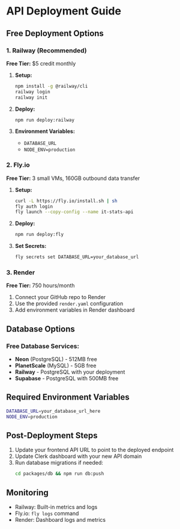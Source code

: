 # API Deployment Guide

## Free Deployment Options

### 1. Railway (Recommended)
**Free Tier:** $5 credit monthly

1. **Setup:**
   ```bash
   npm install -g @railway/cli
   railway login
   railway init
   ```

2. **Deploy:**
   ```bash
   npm run deploy:railway
   ```

3. **Environment Variables:**
   - `DATABASE_URL`
   - `NODE_ENV=production`

### 2. Fly.io
**Free Tier:** 3 small VMs, 160GB outbound data transfer

1. **Setup:**
   ```bash
   curl -L https://fly.io/install.sh | sh
   fly auth login
   fly launch --copy-config --name it-stats-api
   ```

2. **Deploy:**
   ```bash
   npm run deploy:fly
   ```

3. **Set Secrets:**
   ```bash
   fly secrets set DATABASE_URL=your_database_url
   ```

### 3. Render
**Free Tier:** 750 hours/month

1. Connect your GitHub repo to Render
2. Use the provided `render.yaml` configuration
3. Add environment variables in Render dashboard

## Database Options

### Free Database Services:
- **Neon** (PostgreSQL) - 512MB free
- **PlanetScale** (MySQL) - 5GB free  
- **Railway** - PostgreSQL with your deployment
- **Supabase** - PostgreSQL with 500MB free

## Required Environment Variables

```bash
DATABASE_URL=your_database_url_here
NODE_ENV=production
```

## Post-Deployment Steps

1. Update your frontend API URL to point to the deployed endpoint
2. Update Clerk dashboard with your new API domain
3. Run database migrations if needed:
   ```bash
   cd packages/db && npm run db:push
   ```

## Monitoring

- Railway: Built-in metrics and logs
- Fly.io: `fly logs` command
- Render: Dashboard logs and metrics 